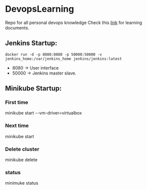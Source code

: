 # DevopsLearning
Repo for all personal devops knowledge 
Check this [link](https://github.com/pogo420/DevopsLearning/wiki) for learning documents.

## Jenkins Startup:
`docker run -d -p 8080:8080 -p 50000:50000 -v jenkins_home:/var/jenkins_home jenkins/jenkins:latest`
* 8080 -> User interface
* 50000 -> Jenkins master slave.

## Minikube Startup:
### First time
minikube start --vm-driver=virtualbox
### Next time
minikube start
### Delete cluster
minikube delete
### status
minimuke status
